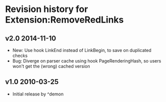 Revision history for Extension:RemoveRedLinks
=============================================

v2.0 2014-11-10
--------------
 * New: Use hook LinkEnd instead of LinkBegin, to save on duplicated checks
 * Bug: Diverge on parser cache using hook PageRenderingHash,
  so users won't get the (wrong) cached version

v1.0 2010-03-25
--------------
 * Initial release by ^demon
